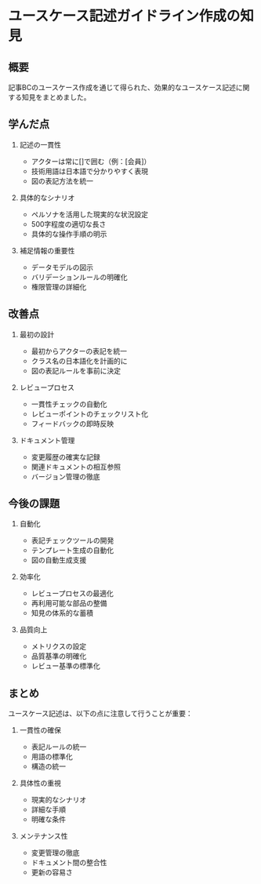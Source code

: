 # ユースケース記述ガイドライン作成の知見

## 概要

記事BCのユースケース作成を通じて得られた、効果的なユースケース記述に関する知見をまとめました。

## 学んだ点

1. 記述の一貫性
   - アクターは常に[]で囲む（例：[会員]）
   - 技術用語は日本語で分かりやすく表現
   - 図の表記方法を統一

2. 具体的なシナリオ
   - ペルソナを活用した現実的な状況設定
   - 500字程度の適切な長さ
   - 具体的な操作手順の明示

3. 補足情報の重要性
   - データモデルの図示
   - バリデーションルールの明確化
   - 権限管理の詳細化

## 改善点

1. 最初の設計
   - 最初からアクターの表記を統一
   - クラス名の日本語化を計画的に
   - 図の表記ルールを事前に決定

2. レビュープロセス
   - 一貫性チェックの自動化
   - レビューポイントのチェックリスト化
   - フィードバックの即時反映

3. ドキュメント管理
   - 変更履歴の確実な記録
   - 関連ドキュメントの相互参照
   - バージョン管理の徹底

## 今後の課題

1. 自動化
   - 表記チェックツールの開発
   - テンプレート生成の自動化
   - 図の自動生成支援

2. 効率化
   - レビュープロセスの最適化
   - 再利用可能な部品の整備
   - 知見の体系的な蓄積

3. 品質向上
   - メトリクスの設定
   - 品質基準の明確化
   - レビュー基準の標準化

## まとめ

ユースケース記述は、以下の点に注意して行うことが重要：

1. 一貫性の確保
   - 表記ルールの統一
   - 用語の標準化
   - 構造の統一

2. 具体性の重視
   - 現実的なシナリオ
   - 詳細な手順
   - 明確な条件

3. メンテナンス性
   - 変更管理の徹底
   - ドキュメント間の整合性
   - 更新の容易さ